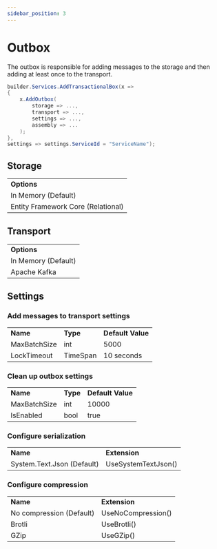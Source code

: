 ```yaml
---
sidebar_position: 3
---
```


# Outbox

The outbox is responsible for adding messages to the storage  and then adding at least once to the transport.

```csharp
builder.Services.AddTransactionalBox(x =>
{
    x.AddOutbox(
        storage => ...,
        transport => ...,
        settings => ...,
        assembly => ...
    );
},
settings => settings.ServiceId = "ServiceName");
```

## Storage

<table>
  <tr>
    <td><b>Options</b></td>
  </tr>
  <tr>
    <td>In Memory (Default)</td>
  </tr>
    <tr>
    <td>Entity Framework Core (Relational)</td>
  </tr>
</table>

## Transport

<table>
  <tr>
    <td><b>Options</b></td>
  </tr>
  <tr>
    <td>In Memory (Default)</td>
  </tr>
    <tr>
    <td>Apache Kafka </td>
  </tr>
</table>

## Settings

### Add messages to transport settings

<table>
  <tr>
    <td><b>Name</b></td>
    <td><b>Type</b></td>
    <td><b>Default Value</b></td>
  </tr>
  <tr>
    <td>MaxBatchSize</td>
    <td>int</td>
    <td>5000</td>
  </tr>
    <tr>
    <td>LockTimeout</td>
    <td>TimeSpan</td>
    <td>10 seconds</td>
  </tr>
</table>

### Clean up outbox settings
<table>
  <tr>
    <td><b>Name</b></td>
    <td><b>Type</b></td>
    <td><b>Default Value</b></td>
  </tr>
  <tr>
    <td>MaxBatchSize</td>
    <td>int</td>
    <td>10000</td>
  </tr>
    <tr>
    <td>IsEnabled</td>
    <td>bool</td>
    <td>true</td>
  </tr>
</table>

### Configure serialization

<table>
  <tr>
    <td><b>Name</b></td>
    <td><b>Extension</b></td>
  </tr>
  <tr>
    <td>System.Text.Json (Default)</td>
    <td>UseSystemTextJson()</td>
  </tr>
</table>

###  Configure compression

<table>
  <tr>
    <td><b>Name</b></td>
    <td><b>Extension</b></td>
  </tr>
  <tr>
    <td>No compression (Default)</td>
    <td>UseNoCompression()</td>
  </tr>
  <tr>
    <td>Brotli</td>
    <td>UseBrotli()</td>
  </tr>
  <tr>
    <td>GZip</td>
    <td>UseGZip()</td>
  </tr>
</table>
